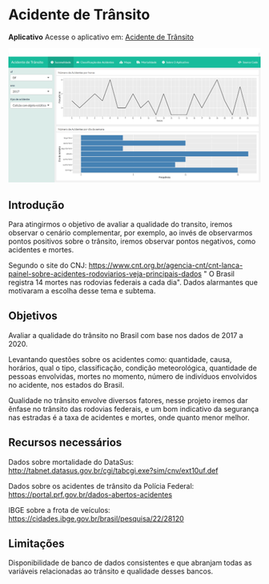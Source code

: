# Acidente de Trânsito

**Aplicativo**
Acesse o aplicativo em: [Acidente de Trânsito](https://larissamoreno.shinyapps.io/appp/)

![alt text](https://github.com/LarissaMoreno/Acidente-de-Transito/blob/main/imagem1.png)


## Introdução 

Para atingirmos o objetivo de avaliar a qualidade do transito, iremos observar o cenário complementar, por exemplo, ao invés de observarmos pontos positivos sobre o trânsito, iremos observar pontos negativos, como acidentes e mortes. 


Segundo o site do CNJ: https://www.cnt.org.br/agencia-cnt/cnt-lanca-painel-sobre-acidentes-rodoviarios-veja-principais-dados " O Brasil registra 14 mortes nas rodovias federais a cada dia". Dados alarmantes que motivaram a escolha desse tema e subtema. 


## Objetivos 

Avaliar a qualidade do trânsito no Brasil com base nos dados de 2017 a 2020. 

Levantando questões sobre os acidentes como: quantidade, causa, horários, qual o tipo, classificação, condição meteorológica, quantidade de pessoas envolvidas, mortes no momento, número de indivíduos envolvidos no acidente, nos estados do Brasil. 

Qualidade no trânsito envolve diversos fatores, nesse projeto iremos dar ênfase no trânsito das rodovias federais, e um bom indicativo da segurança nas estradas é a taxa de acidentes e mortes, onde quanto menor melhor. 


## Recursos necessários

 Dados sobre mortalidade do DataSus: http://tabnet.datasus.gov.br/cgi/tabcgi.exe?sim/cnv/ext10uf.def

 Dados sobre os acidentes de trânsito da Polícia Federal:  https://portal.prf.gov.br/dados-abertos-acidentes 

 IBGE sobre a frota de veículos: https://cidades.ibge.gov.br/brasil/pesquisa/22/28120  
 

## Limitações
Disponibilidade de banco de dados consistentes e que abranjam todas as variáveis relacionadas ao trânsito e qualidade desses bancos. 



